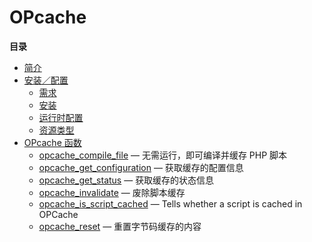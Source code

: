 OPcache
=======

**目录**

-   [简介](/intro/opcache.html)
-   [安装／配置](/opcache/setup.html)
    -   [需求](/opcache/setup.html#需求)
    -   [安装](/opcache/setup.html#安装)
    -   [运行时配置](/opcache/setup.html#运行时配置)
    -   [资源类型](/opcache/setup.html#资源类型)
-   [OPcache 函数](/ref/opcache.html)
    -   [opcache\_compile\_file](/ref/opcache.html#opcache_compile_file)
        — 无需运行，即可编译并缓存 PHP 脚本
    -   [opcache\_get\_configuration](/ref/opcache.html#opcache_get_configuration)
        — 获取缓存的配置信息
    -   [opcache\_get\_status](/ref/opcache.html#opcache_get_status) —
        获取缓存的状态信息
    -   [opcache\_invalidate](/ref/opcache.html#opcache_invalidate) —
        废除脚本缓存
    -   [opcache\_is\_script\_cached](/ref/opcache.html#opcache_is_script_cached)
        — Tells whether a script is cached in OPCache
    -   [opcache\_reset](/ref/opcache.html#opcache_reset) —
        重置字节码缓存的内容
